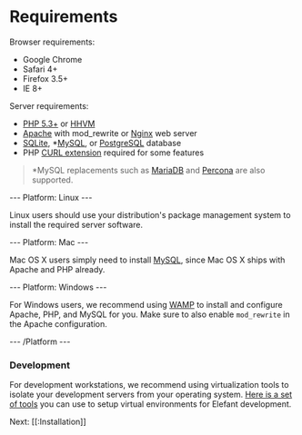 # Requirements

Browser requirements:

* Google Chrome
* Safari 4+
* Firefox 3.5+
* IE 8+

Server requirements:

* [PHP 5.3+](http://www.php.net/) or [HHVM](http://hhvm.com/)
* [Apache](http://httpd.apache.org/) with mod_rewrite or [Nginx](http://nginx.org/) web server
* [SQLite](http://sqlite.org/), *[MySQL](http://mysql.com/), or [PostgreSQL](http://www.postgresql.org/) database
* PHP [CURL extension](http://www.php.net/manual/en/book.curl.php) required for some features

> *MySQL replacements such as [MariaDB](https://mariadb.org/) and [Percona](http://www.percona.com/software/percona-server) are also supported.

--- Platform: Linux ---

Linux users should use your distribution's package management system to install
the required server software.

--- Platform: Mac ---

Mac OS X users simply need to install [MySQL](http://mysql.com/), since Mac OS X ships with
Apache and PHP already.

--- Platform: Windows ---

For Windows users, we recommend using [WAMP](http://www.wampserver.com/en/) to install
and configure Apache, PHP, and MySQL for you. Make sure to also enable `mod_rewrite` in
the Apache configuration.

--- /Platform ---

### Development

For development workstations, we recommend using virtualization tools to isolate your
development servers from your operating system. [Here is a set of tools](https://github.com/jbroadway/elefant-vagrant)
you can use to setup virtual environments for Elefant development.

Next: [[:Installation]]